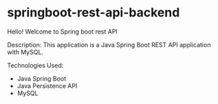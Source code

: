 # springboot-rest-api-backend
Hello! Welcome to Spring boot rest API

Description: 
This application is a Java Spring Boot REST API application with MySQL.

Technologies Used:
- Java Spring Boot
- Java Persistence API
- MySQL

